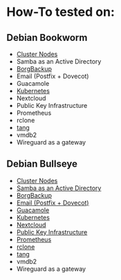 # How-To tested on:

## Debian Bookworm
- [Cluster Nodes](debian/bookworm/cluster-nodes/howto.md)
- Samba as an Active Directory
- [BorgBackup](debian/bookworm/borgbackup/howto.md)
- Email (Postfix + Dovecot)
- Guacamole
- [Kubernetes](debian/bookworm/kubernetes/howto.md)
- Nextcloud
- Public Key Infrastructure
- Prometheus
- rclone
- [tang](debian/bookworm/tang/howto.md)
- vmdb2
- Wireguard as a gateway

## Debian Bullseye
- [Cluster Nodes](debian/bullseye/cluster-nodes/howto.md)
- [Samba as an Active Directory](debian/bullseye/active-directory/howto.md)
- [BorgBackup](debian/bullseye/borgbackup/howto.md)
- [Email (Postfix + Dovecot)](debian/bullseye/email/howto.md)
- [Guacamole](debian/bullseye/guacamole/howto.md)
- [Kubernetes](debian/bullseye/kubernetes/howto.md)
- [Nextcloud](debian/bullseye/nextcloud/howto.md)
- [Public Key Infrastructure](debian/bullseye/pki/howto.md)
- [Prometheus](debian/bullseye/prometheus/howto.md)
- [rclone](debian/bullseye/rclone/howto.md)
- [tang](debian/bullseye/tang/howto.md)
- vmdb2
- Wireguard as a gateway